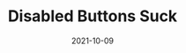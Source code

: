 ---
title: 'Disabled Buttons Suck'
link: https://axesslab.com/disabled-buttons-suck/
description: Showing buttons as disabled until a form is complete might seem like a good idea. It is not. They usually create a lousy user experience and exclude many people with disabilities. Here’s why disabled buttons suck and what to do instead.
content-type: reading
tags: [reading, accessibility]
date: 2021-10-09
---